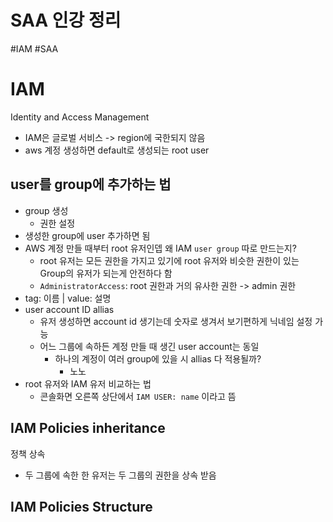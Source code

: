 # SAA 인강 정리

#IAM #SAA
# IAM
Identity and Access Management
- IAM은 글로벌 서비스 -> region에 국한되지 않음
- aws 계정 생성하면 default로 생성되는 root user


## user를 group에 추가하는 법
- group 생성
	- 권한 설정
- 생성한 group에 user 추가하면 됨
- AWS 계정 만들 때부터 root 유저인뎁 왜 IAM `user group` 따로 만드는지?
	- root 유저는 모든 권한을 가지고 있기에 root 유저와 비슷한 권한이 있는 Group의 유저가 되는게 안전하다 함
	- `AdministratorAccess`: root 권한과 거의 유사한 권한 -> admin 권한
- tag: 이름 | value: 설명
- user account ID allias
	- 유저 생성하면 account id 생기는데 숫자로 생겨서 보기편하게 닉네임 설정 가능
	- 어느 그룹에 속하든 계정 만들 때 생긴 user account는 동일
		- 하나의 계정이 여러 group에 있을 시 allias 다 적용될까?
			- 노노
- root 유저와 IAM 유저 비교하는 법
	- 콘솔화면 오른쪽 상단에서 `IAM USER: name` 이라고 뜸
 		


## IAM Policies inheritance
정책 상속
- 두 그룹에 속한 한 유저는 두 그룹의 권한을 상속 받음


## IAM Policies Structure









			